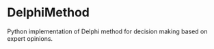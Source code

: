 # DelphiMethod
Python implementation of Delphi method for decision making based on expert opinions.
